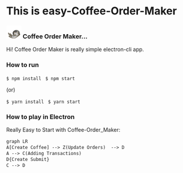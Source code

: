 # This is easy-Coffee-Order-Maker

### <img src="https://github.com/lwinmoepaing/lwinmoepaing/blob/main/img/katto.gif" width="40">   Coffee Order Maker...  

Hi! Coffee Order Maker is really simple electron-cli app. 

### How to run
```$ npm install ```
```$ npm start ```

(or) 

```$ yarn install ```
```$ yarn start ```

###  How to play in Electron

Really Easy to Start with Coffee-Order_Maker:

```mermaid
graph LR
A[Create Coffee] --> Z(Update Orders)  --> D
A --> C(Adding Transactions)
D{Create Submit}
C --> D
```
